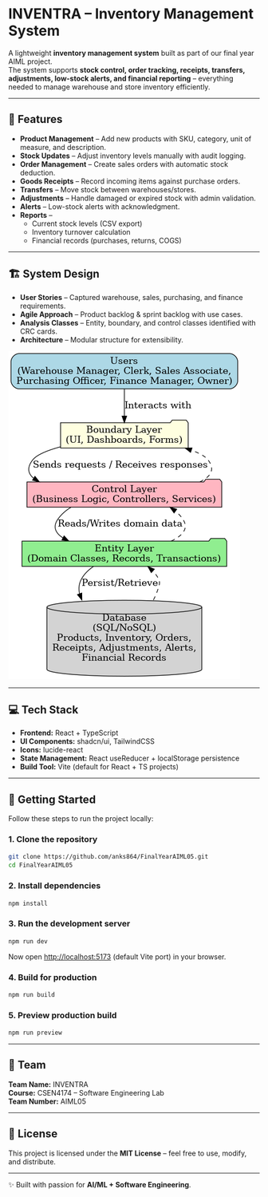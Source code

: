 # INVENTRA – Inventory Management System  

A lightweight **inventory management system** built as part of our final year AIML project.  
The system supports **stock control, order tracking, receipts, transfers, adjustments, low-stock alerts, and financial reporting** – everything needed to manage warehouse and store inventory efficiently.  

---

## 📌 Features  

- **Product Management** – Add new products with SKU, category, unit of measure, and description.  
- **Stock Updates** – Adjust inventory levels manually with audit logging.  
- **Order Management** – Create sales orders with automatic stock deduction.  
- **Goods Receipts** – Record incoming items against purchase orders.  
- **Transfers** – Move stock between warehouses/stores.  
- **Adjustments** – Handle damaged or expired stock with admin validation.  
- **Alerts** – Low-stock alerts with acknowledgment.  
- **Reports** –  
  - Current stock levels (CSV export)  
  - Inventory turnover calculation  
  - Financial records (purchases, returns, COGS)  

---

## 🏗️ System Design  

- **User Stories** – Captured warehouse, sales, purchasing, and finance requirements.  
- **Agile Approach** – Product backlog & sprint backlog with use cases.  
- **Analysis Classes** – Entity, boundary, and control classes identified with CRC cards.  
- **Architecture** – Modular structure for extensibility.  

![System Architecture](./Inventra_System_Architecture.png)  

---

## 💻 Tech Stack  

- **Frontend:** React + TypeScript  
- **UI Components:** shadcn/ui, TailwindCSS  
- **Icons:** lucide-react  
- **State Management:** React useReducer + localStorage persistence  
- **Build Tool:** Vite (default for React + TS projects)  

---

## 🚀 Getting Started  

Follow these steps to run the project locally:

### 1. Clone the repository
```bash
git clone https://github.com/anks864/FinalYearAIML05.git
cd FinalYearAIML05
```

### 2. Install dependencies
```bash
npm install
```

### 3. Run the development server
```bash
npm run dev
```
Now open [http://localhost:5173](http://localhost:5173) (default Vite port) in your browser.

### 4. Build for production
```bash
npm run build
```

### 5. Preview production build
```bash
npm run preview
```

---

## 👥 Team  

**Team Name:** INVENTRA  
**Course:** CSEN4174 – Software Engineering Lab  
**Team Number:** AIML05  

---

## 📜 License  

This project is licensed under the **MIT License** – feel free to use, modify, and distribute.  

---

✨ Built with passion for **AI/ML + Software Engineering**.  
